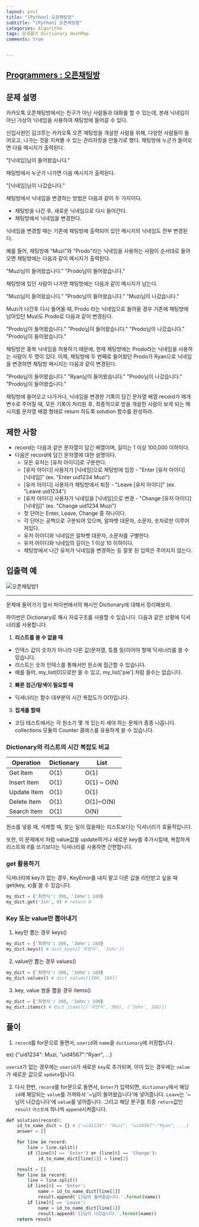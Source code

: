 ```yaml
---
layout: post
title: "[Python] 오픈채팅방"
subtitle: "[Python] 오픈채팅방"
categories: Algorithm
tags: 문제풀이 Dictionary HashMap
comments: true


---
```

## [Programmers : 오픈채팅방](https://programmers.co.kr/learn/courses/30/lessons/42888)

## 문제 설명

카카오톡 오픈채팅방에서는 친구가 아닌 사람들과 대화를 할 수 있는데, 본래 닉네임이 아닌 가상의 닉네임을 사용하여 채팅방에 들어갈 수 있다.

신입사원인 김크루는 카카오톡 오픈 채팅방을 개설한 사람을 위해, 다양한 사람들이 들어오고, 나가는 것을 지켜볼 수 있는 관리자창을 만들기로 했다. 채팅방에 누군가 들어오면 다음 메시지가 출력된다.

"[닉네임]님이 들어왔습니다."

채팅방에서 누군가 나가면 다음 메시지가 출력된다.

"[닉네임]님이 나갔습니다."

채팅방에서 닉네임을 변경하는 방법은 다음과 같이 두 가지이다.

- 채팅방을 나간 후, 새로운 닉네임으로 다시 들어간다.
- 채팅방에서 닉네임을 변경한다.

닉네임을 변경할 때는 기존에 채팅방에 출력되어 있던 메시지의 닉네임도 전부 변경된다.

예를 들어, 채팅방에 "Muzi"와 "Prodo"라는 닉네임을 사용하는 사람이 순서대로 들어오면 채팅방에는 다음과 같이 메시지가 출력된다.

"Muzi님이 들어왔습니다."
"Prodo님이 들어왔습니다."

채팅방에 있던 사람이 나가면 채팅방에는 다음과 같이 메시지가 남는다.

"Muzi님이 들어왔습니다."
"Prodo님이 들어왔습니다."
"Muzi님이 나갔습니다."

Muzi가 나간후 다시 들어올 때, Prodo 라는 닉네임으로 들어올 경우 기존에 채팅방에 남아있던 Muzi도 Prodo로 다음과 같이 변경된다.

"Prodo님이 들어왔습니다."
"Prodo님이 들어왔습니다."
"Prodo님이 나갔습니다."
"Prodo님이 들어왔습니다."

채팅방은 중복 닉네임을 허용하기 때문에, 현재 채팅방에는 Prodo라는 닉네임을 사용하는 사람이 두 명이 있다. 이제, 채팅방에 두 번째로 들어왔던 Prodo가 Ryan으로 닉네임을 변경하면 채팅방 메시지는 다음과 같이 변경된다.

"Prodo님이 들어왔습니다."
"Ryan님이 들어왔습니다."
"Prodo님이 나갔습니다."
"Prodo님이 들어왔습니다."

채팅방에 들어오고 나가거나, 닉네임을 변경한 기록이 담긴 문자열 배열 record가 매개변수로 주어질 때, 모든 기록이 처리된 후, 최종적으로 방을 개설한 사람이 보게 되는 메시지를 문자열 배열 형태로 return 하도록 solution 함수를 완성하라.

## 제한 사항
- record는 다음과 같은 문자열이 담긴 배열이며, 길이는 1 이상 100,000 이하이다.
- 다음은 record에 담긴 문자열에 대한 설명이다.
  - 모든 유저는 [유저 아이디]로 구분한다.
  - [유저 아이디] 사용자가 [닉네임]으로 채팅방에 입장 - "Enter [유저 아이디] [닉네임]" (ex. "Enter uid1234 Muzi")
  - [유저 아이디] 사용자가 채팅방에서 퇴장 - "Leave [유저 아이디]" (ex. "Leave uid1234")
  - [유저 아이디] 사용자가 닉네임을 [닉네임]으로 변경 - "Change [유저 아이디] [닉네임]" (ex. "Change uid1234 Muzi")
  - 첫 단어는 Enter, Leave, Change 중 하나이다.
  - 각 단어는 공백으로 구분되어 있으며, 알파벳 대문자, 소문자, 숫자로만 이루어져있다.
  - 유저 아이디와 닉네임은 알파벳 대문자, 소문자를 구별한다.
  - 유저 아이디와 닉네임의 길이는 1 이상 10 이하이다.
  - 채팅방에서 나간 유저가 닉네임을 변경하는 등 잘못 된 입력은 주어지지 않는다.

## 입출력 예
![오픈채팅방1](https://bernard-choi.github.io/assets/img/post_img/오픈채팅방1.jpg)


---

문제에 들어가기 앞서 파이썬에서의 해시인 Dictionary에 대해서 정리해보자.

파이썬은 Dictionary로 해시 자료구조를 사용할 수 있습니다. 다음과 같은 상황에 딕셔너리를 사용합니다.

1. **리스트를 쓸 수 없을 때**
  - 인덱스 값이 숫자가 아니라 다른 값(문자열, 튜플 등)이어야 할때 딕셔너리를 쓸 수 있습니다.
  - 리스트는 숫자 인덱스를 통해서만 원소에 접근할 수 있습니다.
  - 예를 들어, my_list[0]으로만 쓸 수 있고, my_list['pie'] 처럼 쓸수는 없습니다.

2. **빠른 접근/탐색이 필요할 때**
  - 딕셔너리는 함수 대부분의 시간 복잡도가 O(1)입니다.

3. **집계를 할때**
  - 코딩 테스트에서는 각 원소가 몇 개 있는지 세야 하는 문제가 종종 나옵니다. collections 모듈의 Counter 클래스를 유용하게 쓸 수 있습니다.

### Dictionary와 리스트의 시간 복잡도 비교

|Operation|Dictionary|List|
|-|-|-|
|Get Item|O(1)|O(1)|
|Insert Item|O(1)|O(1) ~ O(N)|
|Update Item|O(1)|O(1)|
|Delete Item|O(1)|O(1)~O(N)|
|Search Item|O(1)|O(N)|

원소를 넣을 때, 삭제할 때, 찾는 일이 많을때는 리스트보다는 딕셔너리가 효율적입니다.

또한, 이 문제에서 처럼 value값을 update하거나 새로운 key를 추가시킬때, 복잡하게 리스트와 if를 쓰기보다는 딕셔너리를 사용하면 간편합니다.

### get 활용하기

딕셔너리에 key가 없는 경우, KeyError를 내지 말고 다른 값을 리턴받고 싶을 때 get(key, x)를 쓸 수 있습니다.
```python
my_dict = {'최연식': 300, 'John': 180}
my_dict.get('Jin', 0) # return 0
```

### Key 또는 value만 뽑아내기
1. key만 뽑는 경우 keys()
```python
my_dict = {'최연식': 300, 'John': 180}
my_dict.keys() # dict_keys(['최연식', 'John'])
```

2. value만 뽑는 경우 values()
```python
my_dict = {'최연식': 300, 'John': 180}
my_dict.values() # dict_values([300, 180])
```

3. key, value 쌍을 뽑을 경우 items()
```python
my_dict = {'최연식': 300, 'John': 180}
my_dict.items() # dict_items([('최연식', 300), ('John', 180)])
```


## 풀이

1) `record`를 for문으로 돌면서, `userid`와 `name`을 `dictionary`에 저장합니다.

ex) {"uid1234": Muzi, "uid4567":"Ryan", ...}

`userid`가 없는 경우에는 `userid`가 새로운 `key`로 추가되며, 이미 있는 경우에는 `value`가 새로운 값으로 `update`됩니다.

2) 다시 한번, `record`를 for문으로 돌면서, `Enter`가 입력되면, `dictionary`에서 해당 `id`에 해당되는 `value`를 가져와서 '~님이 들어왔습니다'에 넣어줍니다. `Leave`는 '~님이 나갔습니다'에 `value`를 넣어줍니다. 그리고 해당 문구를 최종 `return`값인 `result` `리스트에` 하나씩 `append`시켜줍니다.

```python
def solution(record):
    id_to_name_dict = {} # {"uid1234": "Muzi", "uid4567":"Ryan", ...}
    answer = []

    for line in record:
        line = line.split()
        if (line[0] == 'Enter') or (line[0] == 'Change'):
            id_to_name_dict[line[1]] = line[2]

    result = []
    for line in record:
        line = line.split()
        if line[0] == 'Enter':
            name = id_to_name_dict[line[1]]
            result.append('{}님이 들어왔습니다.'.format(name))
        if line[0] == 'Leave':
            name = id_to_name_dict[line[1]]
            result.append('{}님이 나갔습니다.'.format(name))
    return result
```
